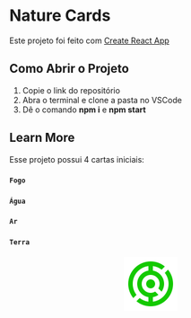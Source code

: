 # Nature Cards

Este projeto foi feito com [Create React App](https://react.dev/learn)

## Como Abrir o Projeto

<ol>
<li>Copie o link do repositório</li>
<li>Abra o terminal e clone a pasta no VSCode</li>
<li>Dê o comando <b>npm i</b> e <b>npm start</b></li>
</ol>

## Learn More

Esse projeto possui 4 cartas iniciais:

#### `Fogo`
#### `Água`
#### `Ar`
#### `Terra`

<div align="center">
<img alt="logo" src="./logo.png">
</div>
